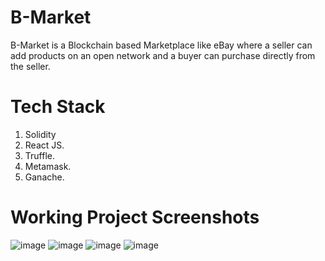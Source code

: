 # B-Market # 

B-Market is a Blockchain based Marketplace like eBay where a seller can add products on an open network and a buyer can purchase directly from the seller.

# Tech Stack # 
1. Solidity
2. React JS. 
3. Truffle. 
4. Metamask. 
5. Ganache. 

# Working Project Screenshots # 
![image](https://user-images.githubusercontent.com/52108074/148829994-af2f6475-a5a0-4249-88af-64c0c24a2d65.png)
![image](https://user-images.githubusercontent.com/52108074/148830006-ccaeb245-70f1-4029-bbb8-57a9a5f9f716.png)
![image](https://user-images.githubusercontent.com/52108074/148830024-fb60a9d0-4efa-473d-b1cf-f7e369c22dec.png)
![image](https://user-images.githubusercontent.com/52108074/148830035-f311cb89-593d-43f2-8587-98db0b02e526.png)

